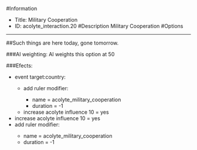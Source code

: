 #Information
 - Title: Military Cooperation
 - ID: acolyte_interaction.20
#Description
Military Cooperation
#Options

___
##Such things are here today, gone tomorrow.

###AI weighting:
AI weights this option at 50


###Efects:<ul><li>event target:country:</li><ul><li>add ruler modifier:</li><ul><li>name = acolyte_military_cooperation</li><li>duration = -1</li></ul><li>increase acolyte influence 10 = yes</li></ul><li>increase acolyte influence 10 = yes</li><li>add ruler modifier:</li><ul><li>name = acolyte_military_cooperation</li><li>duration = -1</li></ul></ul>
